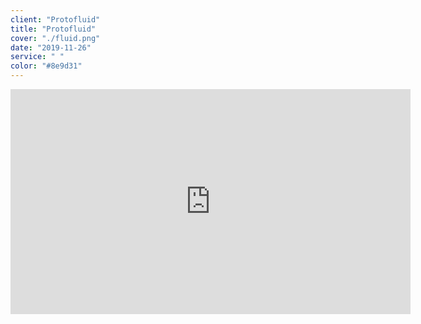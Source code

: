 ```yaml
---
client: "Protofluid"
title: "Protofluid"
cover: "./fluid.png"
date: "2019-11-26"
service: " "
color: "#8e9d31"
---
```


<iframe width="640" height="360" frameborder="0" src="https://www.shadertoy.com/embed/WstGzf?gui=false&t=10&paused=false&muted=false" allowfullscreen></iframe>
